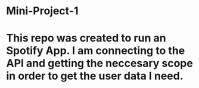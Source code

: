 # Mini-Project-1
# This repo was created to run an Spotify App. I am connecting to the API and getting the neccesary scope in order to get the user data I need.
